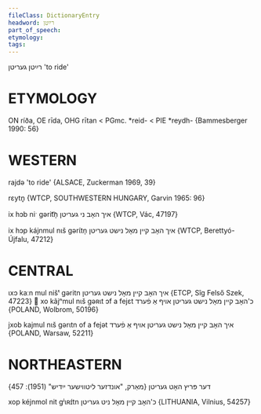 ```yaml
---
fileClass: DictionaryEntry
headword: רײַטן
part_of_speech: 
etymology: 
tags: 
---
```

רײַטן
געריטן
'to ride'

ETYMOLOGY
===========
ON ríða, OE rīda, OHG rītan < PGmc. *reid- < PIE *reydh-
{Bammesberger 1990: 56}

WESTERN
========

rajdə 'to ride' {ALSACE, Zuckerman 1969, 39}

rɛytn̥ {WTCP, SOUTHWESTERN HUNGARY, Garvin 1965: 96}

ix hɔb niˑ gərit͡n̩ איך האָב ני געריטן {WTCP, Vác, 47197}

ix hɔp kájnmul nɩš gərɩ́tn̩ איך האָב קיין מאָל נישט געריטן {WTCP, Berettyó-Újfalu, 47212}

CENTRAL
========

ɩxɔ kaːn mul nišᵗ gəritn איך האָב קיין מאָל נישט געריטן {ETCP, Sîg Felső Szek, 47223}

xo kãjⁿmul nɩš gəʀɩt ɔf a fejɛt כ'האָב קיין מאָל נישט געריטן אויף אַ פֿערד {POLAND, Wolbrom, 50196}

jxob kajmul nɩš gərɩtn of a fejət איך האָב קיין מאָל נישט געריטן אויף אַ פֿערד {POLAND, Warsaw, 52211}

NORTHEASTERN
==============

דער פּריץ האָט געריטן
{מאַרק, "אונדזער ליטווישער ייִדיש" (1951): 457}

xop kéjnmol nit gʲɩʀɪ́tn כ'האָב קיין מאָל ניט געריטן {LITHUANIA, Vilnius, 54257}